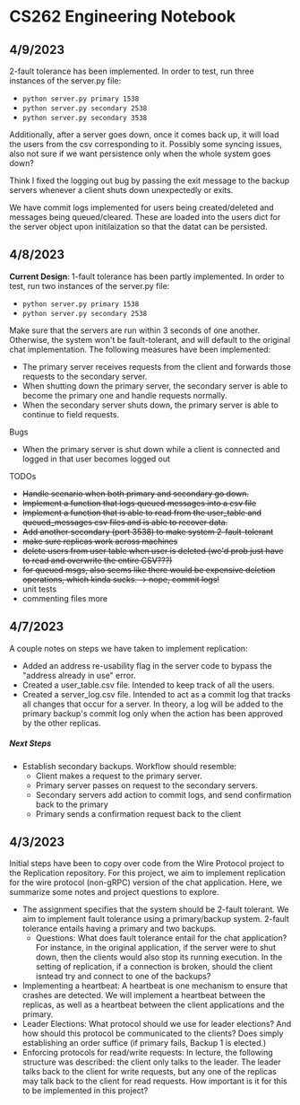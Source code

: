 # CS262 Engineering Notebook

## 4/9/2023
2-fault tolerance has been implemented. In order to test, run three instances of the server.py file:
- `python server.py primary 1538`
- `python server.py secondary 2538`
- `python server.py secondary 3538`

Additionally, after a server goes down, once it comes back up, it will load the users from the csv corresponding to it. Possibly some syncing issues, also not sure if we want persistence only when the whole system goes down?

Think I fixed the logging out bug by passing the exit message to the backup servers whenever a client shuts down unexpectedly or exits.

We have commit logs implemented for users being created/deleted and messages being queued/cleared. These are loaded into the users dict for the server object upon initilaization so that the datat can be persisted.


## 4/8/2023

**Current Design**: 1-fault tolerance has been partly implemented. In order to test,
run two instances of the server.py file:
- `python server.py primary 1538`
- `python server.py secondary 2538`

Make sure that the servers are run within 3 seconds of one another. Otherwise, 
the system won't be fault-tolerant, and will default to the original
chat implementation. The following measures have been implemented:

- The primary server receives requests from the client and forwards
those requests to the secondary server.
- When shutting down the primary server, the secondary server is able
to become the primary one and handle requests normally.
- When the secondary server shuts down, the primary server is able to
continue to field requests.

Bugs
- When the primary server is shut down while a client is connected and logged in that user becomes logged out

TODOs
- ~~Handle scenario when both primary and secondary go down.~~
- ~~Implement a function that logs queued messages into a csv file~~
- ~~Implement a function that is able to read from the user_table and queued_messages csv files and is able to recover data.~~
- ~~Add another secondary (port 3538) to make system 2-fault-tolerant~~
- ~~make sure replicas work across machines~~
- ~~delete users from user table when user is deleted (we'd prob just have to read and overwrite the entire CSV???)~~
- ~~for queued msgs, also seems like there would be expensive deletion operations, which kinda sucks. -> nope, commit logs!~~
- unit tests
- commenting files more


## 4/7/2023
A couple notes on steps we have taken to implement replication:
- Added an address re-usability flag in the server code to bypass the "address already in use" error.
- Created a user_table.csv file. Intended to keep track of all the users. 
- Created a server_log.csv file. Intended to act as a commit log that tracks all changes that occur
for a server. In theory, a log will be added to the primary backup's commit log only when the action has
been approved by the other replicas.

##### Next Steps
- Establish secondary backups. Workflow should resemble:
  - Client makes a request to the primary server. 
  - Primary server passes on request to the secondary servers.
  - Secondary servers add action to commit logs, and send confirmation back to the primary
  - Primary sends a confirmation request back to the client


## 4/3/2023

Initial steps have been to copy over code from the Wire Protocol project to the Replication repository. For this project, we aim to implement
replication for the wire protocol (non-gRPC) version of the chat application. Here, we summarize some notes and project questions to explore.
- The assignment specifies that the system should be 2-fault tolerant. We aim to implement fault tolerance using a primary/backup system. 2-fault 
tolerance entails having a primary and two backups. 
  - Questions: What does fault tolerance entail for the chat application? For instance, in the original application, if the server were to shut down, then the clients would also stop its running execution. In the setting of replication, if a connection is broken, should the client isntead
  try and connect to one of the backups? 
- Implementing a heartbeat: A heartbeat is one mechanism to ensure that crashes are detected. We will implement a heartbeat between 
the replicas, as well as a heartbeat between the client applications and the primary.
- Leader Elections: What protocol should we use for leader elections? And how should this protocol be communicated to the clients? Does simply establishing an order suffice (if primary fails, Backup 1 is elected.)
- Enforcing protocols for read/write requests: In lecture, the following structure was described: the client only talks to the leader. The leader talks back to the client
for write requests, but any one of the replicas may talk back to the client for read requests. How important is it for this to be implemented in this project?
